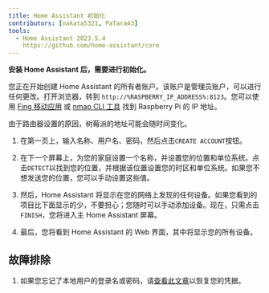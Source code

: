 ```yaml
---
title: Home Assistant 初始化
contributors: [nakata5321, PaTara43]
tools:
  - Home Assistant 2023.5.4
    https://github.com/home-assistant/core
---
```


**安装 Home Assistant 后，需要进行初始化。**

<robo-wiki-picture src="home-assistant/ha_init.png" />

您正在开始创建 Home Assistant 的所有者账户。该账户是管理员账户，可以进行任何更改。打开浏览器，转到 `http://%RASPBERRY_IP_ADDRESS%:8123`。您可以使用 [Fing 移动应用](https://www.fing.com/products) 或 [nmap CLI 工具](https://vitux.com/find-devices-connected-to-your-network-with-nmap/) 找到 Raspberry Pi 的 IP 地址。

<robo-wiki-note type="note">由于路由器设置的原因，树莓派的地址可能会随时间变化。</robo-wiki-note>

<robo-wiki-video autoplay loop controls :videos="[{src: 'https://cloudflare-ipfs.com/ipfs/QmYd1Mh2VHVyF3WgvFsN3NFkozXscnCVmEV2YG86UKtK3C', type:'mp4'}]" />

1. 在第一页上，输入名称、用户名、密码，然后点击`CREATE ACCOUNT`按钮。

2. 在下一个屏幕上，为您的家庭设置一个名称，并设置您的位置和单位系统。点击`DETECT`以找到您的位置，并根据该位置设置您的时区和单位系统。如果您不想发送您的位置，您可以手动设置这些值。

3. 然后，Home Assistant 将显示在您的网络上发现的任何设备。如果您看到的项目比下面显示的少，不要担心；您随时可以手动添加设备。现在，只需点击`FINISH`，您将进入主 Home Assistant 屏幕。

4. 最后，您将看到 Home Assistant 的 Web 界面，其中将显示您的所有设备。 


## 故障排除

1. 如果您忘记了本地用户的登录名或密码，请[查看此文章](https://www.home-assistant.io/docs/locked_out/)以恢复您的凭据。
